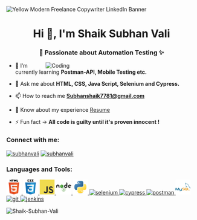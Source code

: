 ![Yellow Modern Freelance Copywriter LinkedIn Banner](https://github.com/Shaik-Subhan-Vali/Shaik-Subhan-Vali/assets/170219220/5278afa8-1769-4f8e-afb7-4727fad9ca91)
<h1 align="center">Hi 👋, I'm Shaik Subhan Vali</h1>


<h3 align="center">🌟 Passionate about Automation Testing ✨</h3>

<img  align="right" alt="Coding" width="400" src="https://cdn.dribbble.com/users/1162077/screenshots/3848914/programmer.gif">




- 🌱 I’m currently learning **Postman-API, Mobile Testing etc.**
  
- 💬 Ask me about **HTML, CSS, Java Script, Selenium and Cypress.**

- 📫 How to reach me **Subhanshaik7781@gmail.com**

- 📄 Know about my experience [Resume](https://drive.google.com/file/d/1FUhFzz-PiSmP18_AqDn0pWhV_OBpXjrO/view?usp=sharing)
  
- ⚡ Fun fact -> **All code is guilty until it's proven innocent !**

<h3 align="left">Connect with me:</h3>
<p align="left">
<a href="https://www.linkedin.com/in/subhanvali/" target="blank"><img align="center" src="https://raw.githubusercontent.com/rahuldkjain/github-profile-readme-generator/master/src/images/icons/Social/linked-in-alt.svg" alt="subhanvali" height="30" width="40" /></a>
<a href="https://www.hackerrank.com/profile/subhanlucky111" target="blank"><img align="center" src="https://raw.githubusercontent.com/rahuldkjain/github-profile-readme-generator/master/src/images/icons/Social/hackerrank.svg" alt="subhanvali" height="30" width="40" /></a>

<h3 align="left">Languages and Tools:</h3>
<p align="left">
  <!-- Frontend -->
  <a href="https://www.w3.org/html/" target="_blank" rel="noreferrer">
    <img src="https://raw.githubusercontent.com/devicons/devicon/master/icons/html5/html5-original-wordmark.svg" alt="html5" width="40" height="40"/>
  </a>
  <a href="https://www.w3schools.com/css/" target="_blank" rel="noreferrer">
    <img src="https://raw.githubusercontent.com/devicons/devicon/master/icons/css3/css3-original-wordmark.svg" alt="css3" width="40" height="40"/>
  </a>
  <a href="https://developer.mozilla.org/en-US/docs/Web/JavaScript" target="_blank" rel="noreferrer">
    <img src="https://raw.githubusercontent.com/devicons/devicon/master/icons/javascript/javascript-original.svg" alt="javascript" width="40" height="40"/>
  </a>

  <!-- Backend -->
  <a href="https://nodejs.org" target="_blank" rel="noreferrer">
    <img src="https://raw.githubusercontent.com/devicons/devicon/master/icons/nodejs/nodejs-original-wordmark.svg" alt="nodejs" width="40" height="40"/>
  </a>
  <a href="https://www.python.org" target="_blank" rel="noreferrer">
    <img src="https://raw.githubusercontent.com/devicons/devicon/master/icons/python/python-original.svg" alt="python" width="40" height="40"/>
  </a>

  <!-- Testing -->
  <a href="https://www.selenium.dev" target="_blank" rel="noreferrer">
    <img src="https://raw.githubusercontent.com/detain/svg-logos/780f25886640cef088af994181646db2f6b1a3f8/svg/selenium-logo.svg" alt="selenium" width="40" height="40"/>
  </a>
  <a href="https://www.cypress.io" target="_blank" rel="noreferrer">
    <img src="https://raw.githubusercontent.com/simple-icons/simple-icons/6e46ec1fc23b60c8fd0d2f2ff46db82e16dbd75f/icons/cypress.svg" alt="cypress" width="40" height="40"/>
  </a>
  <a href="https://www.postman.com" target="_blank" rel="noreferrer">
    <img src="https://www.vectorlogo.zone/logos/getpostman/getpostman-icon.svg" alt="postman" width="40" height="40"/>
  </a>

  <!-- Databases -->
  <a href="https://www.mysql.com/" target="_blank" rel="noreferrer">
    <img src="https://raw.githubusercontent.com/devicons/devicon/master/icons/mysql/mysql-original-wordmark.svg" alt="mysql" width="40" height="40"/>
  </a>

  <!-- DevOps & Other Tools -->
  <a href="https://git-scm.com/" target="_blank" rel="noreferrer">
    <img src="https://www.vectorlogo.zone/logos/git-scm/git-scm-icon.svg" alt="git" width="40" height="40"/>
  </a>
  <a href="https://www.jenkins.io" target="_blank" rel="noreferrer">
    <img src="https://www.vectorlogo.zone/logos/jenkins/jenkins-icon.svg" alt="jenkins" width="40" height="40"/>
  </a>
</p>

<p><img align="center" src="https://github-readme-stats.vercel.app/api/top-langs?username=Shaik-Subhan-Vali&show_icons=true&locale=en&layout=compact" alt="Shaik-Subhan-Vali" /></p>

